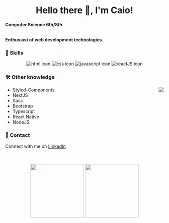 <h1 align="center">Hello there 👋, I'm Caio!</h1>

<h4>
Computer Science 6th/8th<br /> <br />

Enthusiast of web development technologies.
	
</h4>

<h3>
🚀 Skills
</h3>
<div style="text-align:center"><img src="https://img.shields.io/badge/HTML5-E34F26?style=for-the-badge&logo=html5&logoColor=white" alt="html icon" /> <img src="https://img.shields.io/badge/CSS3-1572B6?style=for-the-badge&logo=css3&logoColor=whit" alt="css icon"/> <img src="https://img.shields.io/badge/JavaScript-F7DF1E?style=for-the-badge&logo=javascript&logoColor=black" alt="javascript icon" /> <img src="https://img.shields.io/badge/React-20232A?style=for-the-badge&logo=react&logoColor=61DAFB" alt="reactJS icon" /></div>

<h3>
🛠️  Other knowledge
</h3>
<img src="https://i.imgur.com/jv7VweS.gif" align="right" />
<ul>
	<li>Styled-Components</li>
	<li>NextJS</li>
	<li>Sass</li>
	<li>Bootstrap</li>
	<li>Typescript</li>
	<li>React Native</li>
	<li>NodeJS</li>
</ul>

<h3>
📱 Contact
</h3>

<p>Connect with me on <a href="https://www.linkedin.com/in/caio-haruo/">LinkedIn</a></p>

</a>
<br />
<br />
<div align="center">
	<a href="https://github.com/caioharuo?tab=repositories"><img src="https://github-readme-stats.vercel.app/api?username=caioharuo&show_icons=true&theme=dracula" height="170px" /></a>
	<a href="https://github.com/caioharuo?tab=repositories"><img src="https://github-readme-stats.vercel.app/api/top-langs/?username=caioharuo&layout=compact&theme=dracula" height="170px" />
	</a>
</div>

